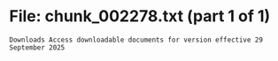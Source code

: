 ﻿# File: chunk_002278.txt (part 1 of 1)
```
Downloads Access downloadable documents for version effective 29 September 2025
```

